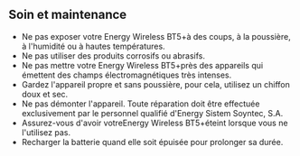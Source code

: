 ## Soin et maintenance

* Ne pas exposer votre Energy Wireless BT5+à des coups, à la poussière, à l'humidité ou à hautes températures.
* Ne pas utiliser des produits corrosifs ou abrasifs. 
* Ne pas mettre votre Energy Wireless BT5+près des appareils qui émettent des champs électromagnétiques très intenses.
* Gardez l'appareil propre et sans poussière, pour cela, utilisez un chiffon doux et sec. 
* Ne pas démonter l'appareil. Toute réparation doit être effectuée exclusivement par le personnel qualifié d'Energy Sistem Soyntec, S.A.
* Assurez-vous d'avoir votreEnergy Wireless BT5+éteint lorsque vous ne l'utilisez pas.
* Recharger la batterie quand elle soit épuisée pour prolonger sa durée.
